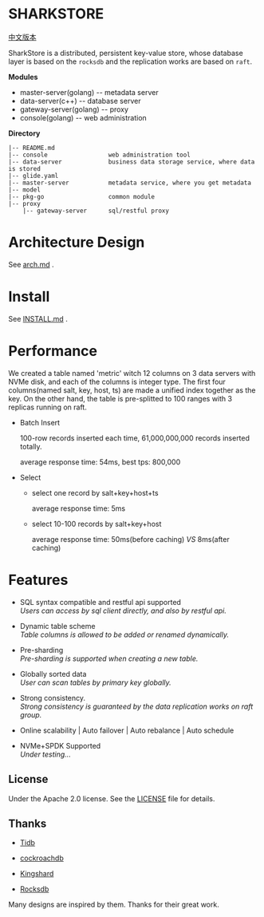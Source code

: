 
# SHARKSTORE

[中文版本](README_CN.md)

SharkStore is a distributed, persistent key-value store, whose database layer is based on the `rocksdb` and the replication works are based on `raft`.

**Modules**


- master-server(golang)    --    metadata server
- data-server(c++)         --    database server
- gateway-server(golang)   --    proxy
- console(golang)          --    web administration


**Directory**

```
|-- README.md
|-- console                 web administration tool
|-- data-server             business data storage service, where data is stored
|-- glide.yaml
|-- master-server           metadata service, where you get metadata
|-- model
|-- pkg-go                  common module
|-- proxy
    |-- gateway-server      sql/restful proxy
```


# Architecture Design

See [arch.md](doc/arch.md) .



# Install

See [INSTALL.md](INSTALL.md) .



# Performance

We created a table named 'metric' witch 12 columns on 3 data servers with NVMe disk, and each of the  columns is integer type. The first four columns(named salt, key, host, ts) are made a unified index together as the key. On the other hand, the table is pre-splitted to 100 ranges with 3 replicas running on raft.

- Batch Insert

  100-row records inserted each time, 61,000,000,000 records inserted totally.

   average response time: 54ms, best tps: 800,000

- Select

  - select one record by salt+key+host+ts

    average response time: 5ms

  - select 10-100 records by salt+key+host

    average response time: 50ms(before caching)  *VS*  8ms(after caching) 



# Features

* SQL syntax compatible and restful api supported<br>
  *Users can access by sql client directly, and also by restful api.*

* Dynamic table scheme<br>
  *Table columns is allowed to be added or renamed dynamically.*

* Pre-sharding<br>
  *Pre-sharding is supported when creating a new table.*

* Globally sorted data<br>
  *User can scan tables by primary key globally.*

* Strong consistency.<br>
  *Strong consistency is guaranteed by the data replication works on raft group.*

* Online scalability | Auto failover | Auto rebalance | Auto schedule<br>

* NVMe+SPDK Supported<br>
  *Under testing...*

  


License
-------
Under the Apache 2.0 license. See the [LICENSE](LICENSE) file for details.


Thanks
-------
- [Tidb](https://github.com/pingcap/tidb)    

- [cockroachdb](https://github.com/cockroachdb/cockroach)   

- [Kingshard](https://github.com/flike/kingshard)

- [Rocksdb](https://github.com/facebook/rocksdb)

Many designs are inspired by them. Thanks for their great work. 
